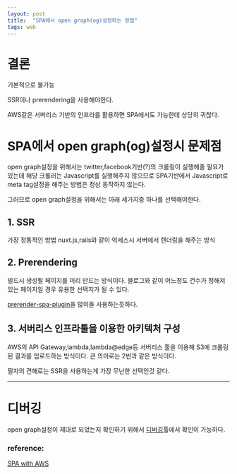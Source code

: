```yaml
---
layout: post
title:  "SPA에서 open graph(og)설정하는 방법"
tags: web
---
```



# 결론

기본적으로 불가능

SSR이나 prerendering을 사용해야한다.

AWS같은 서버리스 기반의 인프라를 활용하면 SPA에서도 가능한데 상당히 귀찮다.

# SPA에서 open graph(og)설정시 문제점

open graph설정을 위해서는 twitter,facebook기반(?)의 크롤링이 실행해줄 필요가 있는데
해당 크롤러는 Javascript를 실행해주지 않으므로 SPA기반에서 Javascript로 meta tag설정을 해주는 방법은 정상 동작하지 않는다.

그러므로 open graph설정을 위해서는 아래 세가지중 하나를 선택해야한다.

## 1. SSR

가장 정통적인 방법
nuxt.js,rails와 같이 억세스시 서버에서 렌더링을 해주는 방식

## 2. Prerendering

빌드시 생성될 페이지를 미리 만드는 방식이다.
블로그와 같이 어느정도 건수가 정해져있는 페이지일 경우 유용한 선택지가 될 수 있다.

[prerender-spa-plugin]을 많이들 사용하는듯하다.

## 3. 서버리스 인프라툴을 이용한 아키텍처 구성

AWS의 API Gateway,lambda,lambda@edge등 서버리스 툴을 이용해 S3에 크롤링된 결과를 업로드하는 방식이다.
큰 의미로는 2번과 같은 방식이다.

필자의 견해로는 SSR을 사용하는게 가장 무난한 선택인것 같다.

------------

# 디버깅

open graph설정이 제대로 되었는지 확인하기 위해서 [디버깅]툴에서 확인이 가능하다.


### reference:

[SPA with AWS](https://www.slideshare.net/rs_wisteria/spaogp)

[디버깅]: https://developers.facebook.com/tools/debug/?q=https%3A%2F%2Fnegabaro.github.io%2Fclip-youtube%2F
[prerender-spa-plugin]: https://github.com/chrisvfritz/prerender-spa-plugin